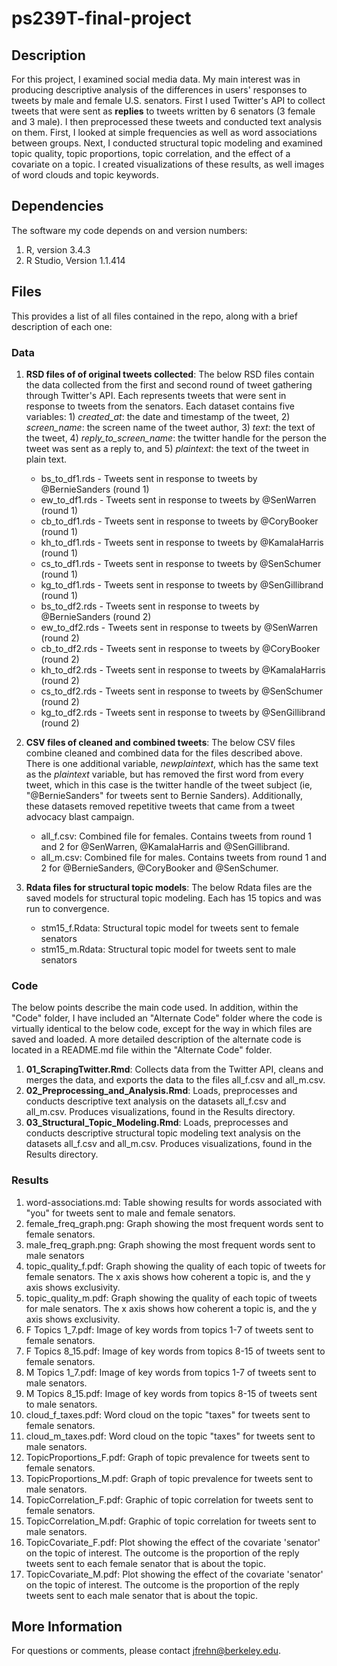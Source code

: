 # ps239T-final-project

## Description

For this project, I examined social media data. My main interest was in producing descriptive analysis of the differences in users' responses to tweets by male and female U.S. senators. First I used Twitter's API to collect tweets that were sent as **replies** to tweets written by 6 senators (3 female and 3 male). I then preprocessed these tweets and conducted text analysis on them. First, I looked at simple frequencies as well as word associations between groups. Next, I conducted structural topic modeling and examined topic quality, topic proportions, topic correlation, and the effect of a covariate on a topic. I  created visualizations of these results, as well images of word clouds and topic keywords. 


## Dependencies

The software my code depends on and version numbers:

1. R, version 3.4.3
2. R Studio, Version 1.1.414


## Files

This provides a list of all files contained in the repo, along with a brief description of each one:

### Data

1. **RSD files of of original tweets collected**: The below RSD files contain the data collected from the first and second round of tweet gathering through Twitter's API. Each represents tweets that were sent in response to tweets from the senators. Each dataset contains five variables: 1) *created_at*: the date and timestamp of the tweet, 2) *screen_name*: the screen name of the tweet author, 3) *text*: the text of the tweet, 4) *reply_to_screen_name*: the twitter handle for the person the tweet was sent as a reply to, and 5) *plaintext*: the text of the tweet in plain text. 
    - bs_to_df1.rds - Tweets sent in response to tweets by @BernieSanders (round 1)
    - ew_to_df1.rds - Tweets sent in response to tweets by @SenWarren (round 1)
    - cb_to_df1.rds - Tweets sent in response to tweets by @CoryBooker (round 1)
    - kh_to_df1.rds - Tweets sent in response to tweets by @KamalaHarris (round 1)
    - cs_to_df1.rds - Tweets sent in response to tweets by @SenSchumer (round 1)
    - kg_to_df1.rds - Tweets sent in response to tweets by @SenGillibrand (round 1)
    - bs_to_df2.rds - Tweets sent in response to tweets by @BernieSanders (round 2)
    - ew_to_df2.rds - Tweets sent in response to tweets by @SenWarren (round 2)
    - cb_to_df2.rds - Tweets sent in response to tweets by @CoryBooker (round 2)
    - kh_to_df2.rds - Tweets sent in response to tweets by @KamalaHarris (round 2)
    - cs_to_df2.rds - Tweets sent in response to tweets by @SenSchumer (round 2)
    - kg_to_df2.rds - Tweets sent in response to tweets by @SenGillibrand (round 2)


2. **CSV files of cleaned and combined tweets**: The below CSV files combine cleaned and combined data for the files described above. There is one additional variable, *newplaintext*, which has the same text as the *plaintext* variable, but has removed the first word from every tweet, which in this case is the twitter handle of the tweet subject (ie, "@BernieSanders" for tweets sent to Bernie Sanders). Additionally, these datasets removed repetitive tweets that came from a tweet advocacy blast campaign.   
    - all_f.csv: Combined file for females. Contains tweets from round 1 and 2 for @SenWarren, @KamalaHarris and @SenGillibrand. 
    - all_m.csv: Combined file for males. Contains tweets from round 1 and 2 for @BernieSanders, @CoryBooker and @SenSchumer.  

3. **Rdata files for structural topic models**: The below Rdata files are the saved models for structural topic modeling. Each has 15 topics and was run to convergence. 
    - stm15_f.Rdata: Structural topic model for tweets sent to female senators
    - stm15_m.Rdata: Structural topic model for tweets sent to male senators


### Code
The below points describe the main code used. In addition, within the "Code" folder, I have included an "Alternate Code" folder where the code is virtually identical to the below code, except for the way in which files are saved and loaded. A more detailed description of the alternate code is located in a README.md file within the "Alternate Code" folder.  

1. **01_ScrapingTwitter.Rmd**: Collects data from the Twitter API, cleans and merges the data, and exports the data to the files all_f.csv and all_m.csv. 
2. **02_Preprocessing_and_Analysis.Rmd**: Loads, preprocesses and conducts descriptive text analysis on the datasets all_f.csv and all_m.csv. Produces visualizations, found in the Results directory. 
3. **03_Structural_Topic_Modeling.Rmd**: Loads, preprocesses and conducts descriptive structural topic modeling text analysis on the datasets all_f.csv and all_m.csv. Produces visualizations, found in the Results directory.


### Results

1. word-associations.md: Table showing results for words associated with "you" for tweets sent to male and female senators. 
2. female_freq_graph.png: Graph showing the most frequent words sent to female senators. 
3. male_freq_graph.png: Graph showing the most frequent words sent to male senators
4. topic_quality_f.pdf: Graph showing the quality of each topic of tweets for female senators. The x axis shows how coherent a topic is, and the y axis shows exclusivity.
5. topic_quality_m.pdf: Graph showing the quality of each topic of tweets for male senators. The x axis shows how coherent a topic is, and the y axis shows exclusivity.
6. F Topics 1_7.pdf: Image of key words from topics 1-7 of tweets sent to female senators.
7. F Topics 8_15.pdf: Image of key words from topics 8-15 of tweets sent to female senators.
8. M Topics 1_7.pdf: Image of key words from topics 1-7 of tweets sent to male senators.
9. M Topics 8_15.pdf: Image of key words from topics 8-15 of tweets sent to male senators.
10. cloud_f_taxes.pdf: Word cloud on the topic "taxes" for tweets sent to female senators. 
11. cloud_m_taxes.pdf: Word cloud on the topic "taxes" for tweets sent to male senators. 
12. TopicProportions_F.pdf: Graph of topic prevalence for tweets sent to female senators. 
13. TopicProportions_M.pdf: Graph of topic prevalence for tweets sent to male senators. 
14. TopicCorrelation_F.pdf: Graphic of topic correlation for tweets sent to female senators. 
15. TopicCorrelation_M.pdf: Graphic of topic correlation for tweets sent to male senators. 
16. TopicCovariate_F.pdf: Plot showing the effect of the covariate 'senator' on the topic of interest. The outcome is the proportion of the reply tweets sent to each female senator that is about the topic.
17. TopicCovariate_M.pdf: Plot showing the effect of the covariate 'senator' on the topic of interest. The outcome is the proportion of the reply tweets sent to each male senator that is about the topic.


## More Information

For questions or comments, please contact jfrehn@berkeley.edu. 